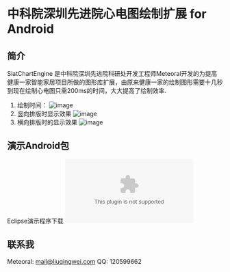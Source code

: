 中科院深圳先进院心电图绘制扩展 for Android
===============
## 简介
SiatChartEngine 是中科院深圳先进院科研处开发工程师Meteoral开发的为提高健康一家智能家居项目所做的图形库扩展，由原来健康一家的绘制图形需要十几秒到现在绘制心电图只需200ms的时间，大大提高了绘制效率.

1. 绘制时间：
![image](https://github.com/Meteoral/SiatChartEngine/raw/master/images/drawTime.png "绘制时间")
2. 竖向排版时显示效果
![image](https://github.com/Meteoral/SiatChartEngine/raw/master/images/drawVertical.png "竖向排版时显示效果")
3. 横向排版时的显示效果
![image](https://github.com/Meteoral/SiatChartEngine/raw/master/images/drawHo.png "横向排版时的显示效果")

## 演示Android包
Eclipse演示程序下载
![演示包下载](https://github.com/Meteoral/SiatChartEngine/raw/master/images/SiatChartEngine.zip)
## 联系我
Meteoral: mail@liuqingwei.com
QQ: 120599662


